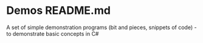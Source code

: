 
# Demos README.md

A set of simple demonstration programs (bit and pieces, snippets of code) - to demonstrate basic concepts in C# 

